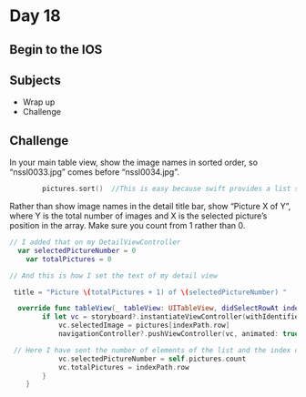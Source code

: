 # Day 18

## Begin to the IOS

## Subjects
- Wrap up
- Challenge

## Challenge

In your main table view, show the image names in sorted order, so “nssl0033.jpg” comes before “nssl0034.jpg”.

```swift
        pictures.sort()  //This is easy because swift provides a list sorting feature
```

Rather than show image names in the detail title bar, show “Picture X of Y”,
where Y is the total number of images and X is the selected picture’s position in the array. Make sure you count from 1 rather than 0.

```swift
// I added that on my DetailViewController
  var selectedPictureNumber = 0
    var totalPictures = 0

// And this is how I set the text of my detail view

 title = "Picture \(totalPictures + 1) of \(selectedPictureNumber) "
```

```swift
  override func tableView(_ tableView: UITableView, didSelectRowAt indexPath: IndexPath) {
        if let vc = storyboard?.instantiateViewController(withIdentifier: "Detail") as? DetailViewController {
            vc.selectedImage = pictures[indexPath.row]
            navigationController?.pushViewController(vc, animated: true)

 // Here I have sent the number of elements of the list and the index of the selected image to the other page.
            vc.selectedPictureNumber = self.pictures.count
            vc.totalPictures = indexPath.row
        }
    }
```


